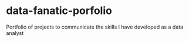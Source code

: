# data-fanatic-porfolio
Portfolio of projects to communicate the skills I have developed as a data analyst
